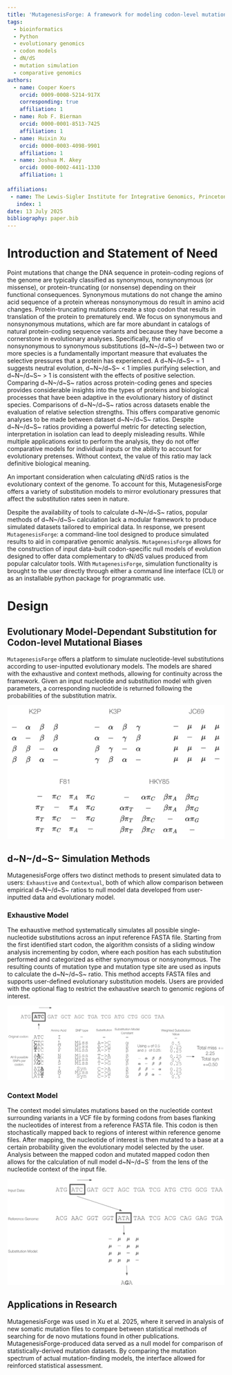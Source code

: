 ```yaml
---
title: 'MutagenesisForge: A framework for modeling codon-level mutational biases and dN/dS selection'
tags:
  - bioinformatics
  - Python
  - evolutionary genomics
  - codon models
  - dN/dS
  - mutation simulation
  - comparative genomics
authors:
  - name: Cooper Koers
    orcid: 0009-0008-5214-917X
    corresponding: true
    affiliation: 1 
  - name: Rob F. Bierman
    orcid: 0000-0001-8513-7425
    affiliation: 1
  - name: Huixin Xu
    orcid: 0000-0003-4098-9901
    affiliation: 1
  - name: Joshua M. Akey
    orcid: 0000-0002-4411-1330
    affiliation: 1

affiliations:
 - name: The Lewis-Sigler Institute for Integrative Genomics, Princeton University, Princeton, NJ 08540, USA.
   index: 1
date: 13 July 2025
bibliography: paper.bib
---
```


# Introduction and Statement of Need

Point mutations that change the DNA sequence in protein-coding regions of the genome are typically classified as synonymous, nonsynonymous (or missense), or protein-truncating (or nonsense) depending on their functional consequences. Synonymous mutations do not change the amino acid sequence of a protein whereas  nonsynonymous do result in amino acid changes. Protein-truncating mutations create a stop codon that results in translation of the protein to prematurely end. We focus on synonymous and nonsynonymous mutations, which are far more abundant in catalogs of natural protein-coding sequence variants and because they have become a cornerstone in evolutionary analyses. Specifically, the ratio of nonsynonymous to synonymous substitutions (d~N~/d~S~) between two or more species is a fundamentally important measure that  evaluates the selective pressures that a protein has experienced. A d~N~/d~S~ = 1 suggests neutral evolution,  d~N~/d~S~ < 1 implies purifying selection, and  d~N~/d~S~ > 1 is consistent with the effects of  positive selection. Comparing  d~N~/d~S~ ratios across protein-coding genes and species provides considerable insights into the types of proteins and biological processes that have been adaptive in the evolutionary history of distinct species. Comparisons of d~N~/d~S~ ratios across datasets enable the evaluation of relative selection strengths. This offers comparative genomic analyses to be made between dataset d~N~/d~S~ ratios. Despite d~N~/d~S~ ratios providing a powerful metric for detecting selection, interpretation in isolation can lead to deeply misleading results. While multiple applications exist to perform the analysis, they do not offer comparative models for individual inputs or the ability to account for evolutionary pretenses. Without context, the value of this ratio may lack definitive biological meaning. 

An important consideration when calculating dN/dS ratios is the evolutionary context of the genome. To account for this, MutagenesisForge offers a variety of substitution models to mirror evolutionary pressures that affect the substitution rates seen in nature. 

Despite the availability of tools to calculate d~N~/d~S~ ratios, popular methods of d~N~/d~S~ calculation lack a modular framework to produce simulated datasets tailored to empirical data. In response, we present `MutagenesisForge`: a command-line tool designed to produce simulated results to aid in comparative genomic analysis. `MutagenesisForge` allows for the construction of input data-built codon-specific null models of evolution designed to offer data complementary to dN/dS values produced from popular calculator tools. With `MutagenesisForge`, simulation functionality is brought to the user directly through either a command line interface (CLI) or as an installable python package for programmatic use.

# Design

## Evolutionary Model-Dependant Substitution for Codon-level Mutational Biases

`MutagenesisForge` offers a platform to simulate nucleotide-level substitutions according to user-inputted evolutionary models. The models are shared with the exhaustive and context methods, allowing for continuity across the framework. Given an input nucleotide and substitution model with given parameters, a corresponding nucleotide is returned following the probabilities of the substitution matrix.

![**Matrix representations of supported evolutionary substitution models.**: MutagenesisForge supports the Kimura 2-parameter (K2P), Kimura 3-Parameter (K3P), Jukes-Cantor (JC69), Felenstein 4-parameter (F81), and Hasegawa, Kishino, and Yano (HKY85) substitution models of evolution to simulate single-nucleotide substitution. Rows and columns of each matrix represent the nucleotides thymine, cytosine, adenine, and guanine.](fig1.png)

## d~N~/d~S~ Simulation Methods

MutagenesisForge offers two distinct methods to present simulated data to users: `Exhaustive` and `Contextual`, both of which allow comparison between empirical d~N~/d~S~ ratios to null model data developed from user-inputted data and evolutionary model.

### Exhaustive Model

The exhaustive method systematically simulates all possible single-nucleotide substitutions across an input reference FASTA file. Starting from the first identified start codon, the algorithm consists of a sliding window analysis incrementing by codon, where each position has each substitution performed and categorized as either synonymous or nonsynonymous. The resulting counts of mutation type and mutation type site are used as inputs to calculate the d~N~/d~S~ ratio. This method accepts FASTA files and supports user-defined evolutionary substitution models. Users are provided with the optional flag to restrict the exhaustive search to genomic regions of interest.


![**Generating d~N~/d~S~ values using `MutagenesisForge` Exhaustive Model According to K2P Substitution Model.**: The logic displayed represents the manner `MutagenesisForge` calculates the number of missense and synonymous per codon in accordance with the respective substitution model.](fig2.png)

### Context Model

The context model simulates mutations based on the nucleotide context surrounding variants in a VCF file by forming codons from bases flanking the nucleotides of interest from a reference FASTA file. This codon is then stochastically mapped back to regions of interest within reference genome files. After mapping, the nucleotide of interest is then mutated to a base at a certain probability given the evolutionary model selected by the user. Analysis between the mapped codon and mutated mapped codon then allows for the calculation of null model d~N~/d~S` from the lens of the nucleotide context of the input file.

![**Finding Contextually-Valid Codons and Performing Evolutionary-Aware Mutation Using MutagenesisForge Context.**: Given the input matched context of the base and upstream base, a stochastic match is found within the coordinates of interest. From this found codon, a substitution is made according to the input substitution model. Data from each substitution is then used to calculate the d~N~/d~S~ value of the simulation to return a context-aware simulated value.](fig3.png)

## Applications in Research

MutagenesisForge was used in Xu et al. 2025, where it served in analysis of new somatic mutation files to compare between statistical methods of searching for de novo mutations found in other publications. MutagenesisForge-produced data served as a null model for comparison of statistically-derived mutation datasets. By comparing the mutation spectrum of actual mutation-finding models, the interface allowed for reinforced statistical assessment.
